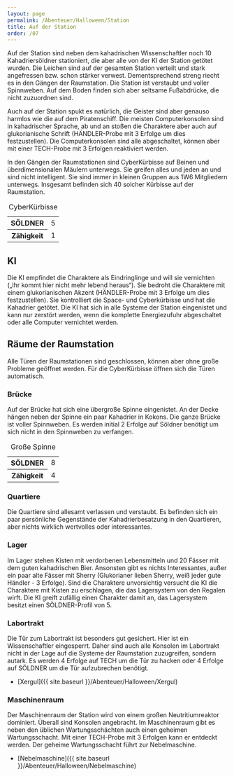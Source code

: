 ```yaml
---
layout: page
permalink: /Abenteuer/Halloween/Station
title: Auf der Station
order: /07
---
```


Auf der Station sind neben dem kahadrischen Wissenschaftler noch 10 Kahadriersöldner stationiert, die aber alle von der KI der Station getötet wurden. Die Leichen sind auf der gesamten Station verteilt und stark angefressen bzw. schon stärker verwest. Dementsprechend streng riecht es in den Gängen der Raumstation. Die Station ist verstaubt und voller Spinnweben. Auf dem Boden finden sich aber seltsame Fußabdrücke, die nicht zuzuordnen sind.

Auch auf der Station spukt es natürlich, die Geister sind aber genauso harmlos wie die auf dem Piratenschiff. Die meisten Computerkonsolen sind in kahadrischer Sprache, ab und an stoßen die Charaktere aber auch auf glukorianische Schrift (HÄNDLER-Probe mit 3 Erfolge um dies festzustellen). Die Computerkonsolen sind alle abgeschaltet, können aber mit einer TECH-Probe mit 3 Erfolgen reaktiviert werden.

In den Gängen der Raumstationen sind CyberKürbisse auf Beinen und überdimensionalen Mäulern unterwegs. Sie greifen alles und jeden an und sind nicht intelligent. Sie sind immer in kleinen Gruppen aus 1W6 Mitgliedern unterwegs. Insgesamt befinden sich 40 solcher Kürbisse auf der Raumstation.

<table>
<caption>CyberKürbisse</caption>
<tbody>
<tr><th>SÖLDNER</th><td>5</td></tr>
<tr><th>Zähigkeit</th><td>1</td></tr>
</tbody>
</table>

## KI

Die KI empfindet die Charaktere als Eindringlinge und will sie vernichten („Ihr kommt hier nicht mehr lebend heraus“). Sie bedroht die Charaktere mit einem glukorianischen Akzent (HÄNDLER-Probe mit 3 Erfolge um dies festzustellen). Sie kontrolliert die Space- und Cyberkürbisse und hat die Kahadrier getötet. Die KI hat sich in alle Systeme der Station eingenistet und kann nur zerstört werden, wenn die komplette Energiezufuhr abgeschaltet oder alle Computer vernichtet werden.

## Räume der Raumstation

Alle Türen der Raumstationen sind geschlossen, können aber ohne große Probleme geöffnet werden. Für die CyberKürbisse öffnen sich die Türen automatisch.

### Brücke

Auf der Brücke hat sich eine übergroße Spinne eingenistet. An der Decke hängen neben der Spinne ein paar Kahadrier in Kokons. Die ganze Brücke ist voller Spinnweben. Es werden initial 2 Erfolge auf Söldner benötigt um sich nicht in den Spinnweben zu verfangen.

<table>
<caption>Große Spinne</caption>
<tbody>
<tr><th>SÖLDNER</th><td>8</td></tr>
<tr><th>Zähigkeit</th><td>4</td></tr>
</tbody>
</table>

### Quartiere

Die Quartiere sind allesamt verlassen und verstaubt. Es befinden sich ein paar persönliche Gegenstände der Kahadrierbesatzung in den Quartieren, aber nichts wirklich wertvolles oder interessantes.

### Lager

Im Lager stehen Kisten mit verdorbenen Lebensmitteln und 20 Fässer mit dem guten kahadrischen Bier. Ansonsten gibt es nichts Interessantes, außer ein paar alte Fässer mit Sherry (Glukorianer lieben Sherry, weiß jeder gute Händler - 3 Erfolge). Sind die Charaktere unvorsichtig versucht die KI die Charaktere mit Kisten zu erschlagen, die das Lagersystem von den Regalen wirft. Die KI greift zufällig einen Charakter damit an, das Lagersystem besitzt einen SÖLDNER-Profil von 5.

### Labortrakt

Die Tür zum Labortrakt ist besonders gut gesichert. Hier ist ein Wissenschaftler eingesperrt. Daher sind auch alle Konsolen im Labortrakt nicht in der Lage auf die Systeme der Raumstation zuzugreifen, sondern autark. Es werden 4 Erfolge auf TECH um die Tür zu hacken oder 4 Erfolge auf SÖLDNER um die Tür aufzubrechen benötigt.

- [Xergul]({{ site.baseurl }}/Abenteuer/Halloween/Xergul)

### Maschinenraum

Der Maschinenraum der Station wird von einem großen Neutritiumreaktor dominiert. Überall sind Konsolen angebracht. Im Maschinenraum gibt es neben den üblichen Wartungsschächten auch einen geheimen Wartungsschacht. Mit einer TECH-Probe mit 3 Erfolgen kann er entdeckt werden. Der geheime Wartungsschacht führt zur Nebelmaschine.

- [Nebelmaschine]({{ site.baseurl }}/Abenteuer/Halloween/Nebelmaschine)
